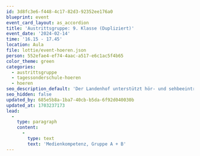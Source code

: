 ```yaml
---
id: 3d8fc3e6-f448-4c17-82d3-92352ee176a0
blueprint: event
event_card_layout: as_accordion
title: 'Austrittsgruppe: 9. Klasse (Dupliziert)'
event_date: '2024-02-14'
time: '16.15 - 17.45'
location: Aula
file: lottie/event-hoeren.json
person: 552efae4-ef74-4aac-a517-e6c1ac5f4b65
color_theme: green
categories:
  - austrittsgruppe
  - tagessonderschule-hoeren
  - hoeren
seo_description_default: 'Der Landenhof unterstützt hör- und sehbeeinträchtigte Kinder & Jugendliche in ihrem selbstbestimmten Leben durch Förderung ihrer Fähigkeiten & Entwicklung'
seo_hidden: false
updated_by: 685e5b8a-1ba7-40cb-b5da-6f92d040030b
updated_at: 1703237173
lead:
  -
    type: paragraph
    content:
      -
        type: text
        text: 'Medienkompetenz, Gruppe A + B'
---
```

